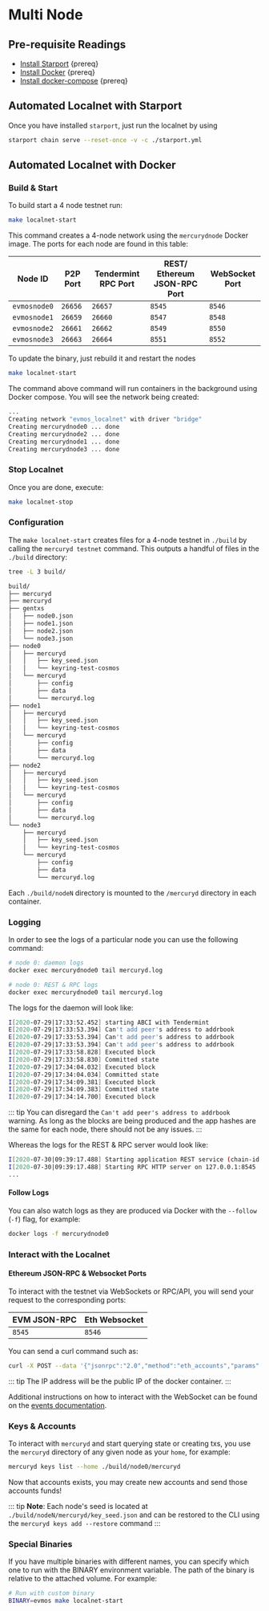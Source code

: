 <!--
order: 2
-->

# Multi Node

## Pre-requisite Readings

- [Install Starport](https://docs.starport.network/#install-starport)  {prereq}
- [Install Docker](https://docs.docker.com/engine/installation/)  {prereq}
- [Install docker-compose](https://docs.docker.com/compose/install/)  {prereq}

## Automated Localnet with Starport

Once you have installed `starport`, just run the localnet by using

```bash
starport chain serve --reset-once -v -c ./starport.yml
```

## Automated Localnet with Docker

### Build & Start

To build start a 4 node testnet run:

```bash
make localnet-start
```

This command creates a 4-node network using the `mercurydnode` Docker image.
The ports for each node are found in this table:

| Node ID          | P2P Port | Tendermint RPC Port | REST/ Ethereum JSON-RPC Port | WebSocket Port |
|------------------|----------|---------------------|------------------------------|----------------|
| `evmosnode0` | `26656`  | `26657`             | `8545`                       | `8546`         |
| `evmosnode1` | `26659`  | `26660`             | `8547`                       | `8548`         |
| `evmosnode2` | `26661`  | `26662`             | `8549`                       | `8550`         |
| `evmosnode3` | `26663`  | `26664`             | `8551`                       | `8552`         |

To update the binary, just rebuild it and restart the nodes

```bash
make localnet-start
```

The command above  command will run containers in the background using Docker compose. You will see the network being created:

```bash
...
Creating network "evmos_localnet" with driver "bridge"
Creating mercurydnode0 ... done
Creating mercurydnode2 ... done
Creating mercurydnode1 ... done
Creating mercurydnode3 ... done
```

### Stop Localnet

Once you are done, execute:

```bash
make localnet-stop
```

### Configuration

The `make localnet-start` creates files for a 4-node testnet in `./build` by
calling the `mercuryd testnet` command. This outputs a handful of files in the
`./build` directory:

```bash
tree -L 3 build/

build/
├── mercuryd
├── mercuryd
├── gentxs
│   ├── node0.json
│   ├── node1.json
│   ├── node2.json
│   └── node3.json
├── node0
│   ├── mercuryd
│   │   ├── key_seed.json
│   │   └── keyring-test-cosmos
│   └── mercuryd
│       ├── config
│       ├── data
│       └── mercuryd.log
├── node1
│   ├── mercuryd
│   │   ├── key_seed.json
│   │   └── keyring-test-cosmos
│   └── mercuryd
│       ├── config
│       ├── data
│       └── mercuryd.log
├── node2
│   ├── mercuryd
│   │   ├── key_seed.json
│   │   └── keyring-test-cosmos
│   └── mercuryd
│       ├── config
│       ├── data
│       └── mercuryd.log
└── node3
    ├── mercuryd
    │   ├── key_seed.json
    │   └── keyring-test-cosmos
    └── mercuryd
        ├── config
        ├── data
        └── mercuryd.log
```

Each `./build/nodeN` directory is mounted to the `/mercuryd` directory in each container.

### Logging

In order to see the logs of a particular node you can use the following command:

```bash
# node 0: daemon logs
docker exec mercurydnode0 tail mercuryd.log

# node 0: REST & RPC logs
docker exec mercurydnode0 tail mercuryd.log
```

The logs for the daemon will look like:

```bash
I[2020-07-29|17:33:52.452] starting ABCI with Tendermint                module=main
E[2020-07-29|17:33:53.394] Can't add peer's address to addrbook         module=p2p err="Cannot add non-routable address 272a247b837653cf068d39efd4c407ffbd9a0e6f@192.168.10.5:26656"
E[2020-07-29|17:33:53.394] Can't add peer's address to addrbook         module=p2p err="Cannot add non-routable address 3e05d3637b7ebf4fc0948bbef01b54d670aa810a@192.168.10.4:26656"
E[2020-07-29|17:33:53.394] Can't add peer's address to addrbook         module=p2p err="Cannot add non-routable address 689f8606ede0b26ad5b79ae244c14cc67ab4efe7@192.168.10.3:26656"
I[2020-07-29|17:33:58.828] Executed block                               module=state height=88 validTxs=0 invalidTxs=0
I[2020-07-29|17:33:58.830] Committed state                              module=state height=88 txs=0 appHash=90CC5FA53CF8B5EC49653A14DA20888AD81C92FCF646F04D501453FD89FCC791
I[2020-07-29|17:34:04.032] Executed block                               module=state height=89 validTxs=0 invalidTxs=0
I[2020-07-29|17:34:04.034] Committed state                              module=state height=89 txs=0 appHash=0B54C4DB1A0DACB1EEDCD662B221C048C826D309FD2A2F31FF26BAE8D2D7D8D7
I[2020-07-29|17:34:09.381] Executed block                               module=state height=90 validTxs=0 invalidTxs=0
I[2020-07-29|17:34:09.383] Committed state                              module=state height=90 txs=0 appHash=75FD1EE834F0669D5E717C812F36B21D5F20B3CCBB45E8B8D415CB9C4513DE51
I[2020-07-29|17:34:14.700] Executed block                               module=state height=91 validTxs=0 invalidTxs=0
```

::: tip
You can disregard the `Can't add peer's address to addrbook` warning. As long as the blocks are
being produced and the app hashes are the same for each node, there should not be any issues.
:::

Whereas the logs for the REST & RPC server would look like:

```bash
I[2020-07-30|09:39:17.488] Starting application REST service (chain-id: "7305661614933169792")... module=rest-server
I[2020-07-30|09:39:17.488] Starting RPC HTTP server on 127.0.0.1:8545   module=rest-server
...
```

#### Follow Logs

You can also watch logs as they are produced via Docker with the `--follow` (`-f`) flag, for
example:

```bash
docker logs -f mercurydnode0
```

### Interact with the Localnet

#### Ethereum JSON-RPC & Websocket Ports

To interact with the testnet via WebSockets or RPC/API, you will send your request to the corresponding ports:

| EVM JSON-RPC | Eth Websocket |
|--------------|---------------|
| `8545`       | `8546`        |

You can send a curl command such as:

```bash
curl -X POST --data '{"jsonrpc":"2.0","method":"eth_accounts","params":[],"id":1}' -H "Content-Type: application/json" 192.162.10.1:8545
```

::: tip
The IP address will be the public IP of the docker container.
:::

Additional instructions on how to interact with the WebSocket can be found on the [events documentation](./events.md#ethereum-websocket).

### Keys & Accounts

To interact with `mercuryd` and start querying state or creating txs, you use the
`mercuryd` directory of any given node as your `home`, for example:

```bash
mercuryd keys list --home ./build/node0/mercuryd
```

Now that accounts exists, you may create new accounts and send those accounts
funds!

::: tip
**Note**: Each node's seed is located at `./build/nodeN/mercuryd/key_seed.json` and can be restored to the CLI using the `mercuryd keys add --restore` command
:::

### Special Binaries

If you have multiple binaries with different names, you can specify which one to run with the BINARY environment variable. The path of the binary is relative to the attached volume. For example:

```bash
# Run with custom binary
BINARY=evmos make localnet-start
```
